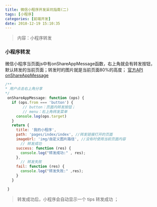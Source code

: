 ```yaml
---
title: 微信小程序开发采坑指南(二)
tags: [小程序]
categories: [前端开发]
date: 2018-12-19 15:10:35
---
```

> 内容：小程序转发
<!-- more -->
### 小程序转发

微信小程序当页面js中有onShareAppMessage函数，右上角就会有转发按钮， 默认转发的当前页面；转发时的图片就是当前页面80%的高度；
[官方API](https://developers.weixin.qq.com/miniprogram/dev/framework/open-ability/share.html)
[onShareAppMessage](https://developers.weixin.qq.com/miniprogram/dev/framework/app-service/page.html#%E9%A1%B5%E9%9D%A2%E4%BA%8B%E4%BB%B6%E5%A4%84%E7%90%86%E5%87%BD%E6%95%B0)
```js
/**
* 用户点击右上角分享
*/
 onShareAppMessage: function (ops) {
   if (ops.from === 'button') {
        // button：页面内转发按钮；
        // menu：右上角转发菜单
     console.log(ops.target)
   }
   return {
     title: '我的小程序',
     path: 'pages/index/index', //转发链接打开的页面
     imageUrl: 'img/自定义图片路径', //没有时使用当前页面内容
       // 转发成功
     success: function (res) {
       console.log("转发成功:" , res);
     },
       // 转发失败
     fail: function (res) {
       console.log("转发失败:" ,res);
     }
   }

 }
```
> 转发成功后，小程序会自动显示一个 tips  转发成功 ；